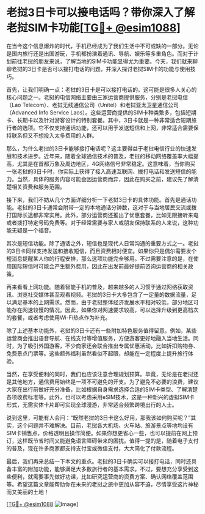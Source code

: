 # 老挝3日卡可以接电话吗？带你深入了解老挝SIM卡功能[[TG💪+ @esim1088](https://t.me/s/esim1088)]

在当今这个信息爆炸的时代，手机已经成为了我们生活中不可或缺的一部分。无论是国内旅行还是出国游玩，手机都扮演着通讯、导航、娱乐等多重角色。而对于计划前往老挝的朋友来说，了解当地的SIM卡功能显得尤为重要。今天，我们就来聊聊老挝的3日卡是否可以接打电话的问题，并深入探讨老挝SIM卡的功能与使用技巧。

首先，让我们明确一点：老挝的3日卡是可以接打电话的。这可能是很多人关心的核心问题之一。老挝的电信网络主要由三家运营商提供服务，分别是老挝电信（Lao Telecom）、老挝无线通信公司（Unitel）和老挝亚太卫星通信公司（Advanced Info Service Laos）。这些运营商提供的SIM卡种类繁多，包括短期卡、长期卡以及针对游客设计的特别套餐。其中，3日卡就是一种非常适合短期旅行者的选项。它不仅支持通话功能，还可以用于发送短信和上网，非常适合需要保持联系但又不想投入太多费用的人群。

那么，为什么老挝的3日卡能够接打电话呢？这主要得益于老挝电信行业的快速发展和技术进步。近年来，随着全球通信技术的普及，老挝的移动网络覆盖率大幅提高，尤其是在首都万象及周边地区，4G网络信号非常稳定。这意味着，当你购买一张老挝的3日卡时，你实际上获得了接入高速互联网、拨打电话和发送短信的能力。当然，具体的服务内容可能会因运营商而异，因此在购买之前，建议先了解清楚相关资费和服务范围。

接下来，我们不妨从几个方面详细分析一下老挝3日卡的具体功能。首先是通话功能。老挝的3日卡通常会附带一定的本地通话分钟数，这对于与当地居民交流或拨打国际长途都非常实用。此外，部分运营商还推出了优惠套餐，比如无限接听来电或者拨打特定号码免费等。对于经常需要与家人或朋友保持联系的人来说，这种功能无疑是一个福音。

其次是短信功能。除了通话之外，短信也是现代人日常沟通的重要方式之一。老挝的3日卡同样支持发送和接收短信，而且资费相对便宜。如果你只是偶尔需要发个短消息提醒某人你的行程安排，那么这项功能完全够用。不过需要注意的是，在使用国际短信时可能会产生额外费用，因此在出发前最好提前咨询运营商的相关政策。

再来看看上网功能。随着智能手机的普及，越来越多的人习惯于通过网络获取资讯、浏览社交媒体甚至观看视频。老挝的3日卡大多包含了一定量的数据流量，足以满足基本的上网需求。然而，由于老挝整体经济发展水平相对较低，部分地区可能存在网速较慢的情况。因此，如果你对网速要求较高，可以选择升级到更高档次的套餐，或者考虑使用Wi-Fi热点作为补充。

除了上述基本功能外，老挝的3日卡还有一些附加特色服务值得留意。例如，某些运营商会推出语音导航、在线支付等增值服务，方便游客更好地融入当地生活。同时，为了吸引外国游客，不少商家还会联合推出专属优惠活动，比如折扣购物券、免费景点门票等。这些额外福利虽然看似不起眼，却能在一定程度上提升旅行体验。

当然，在享受便利的同时，我们也应该注意合理规划预算。毕竟，无论是在老挝还是其他地方，通信费用始终是一项不可避免的开支。为了避免不必要的浪费，建议大家在出行前做好充分准备，比如根据自身需求选择合适的SIM卡类型、了解清楚各项收费标准等。此外，也可以考虑采用eSIM技术，这是一种新兴的虚拟SIM卡形式，无需实体卡片即可实现全球漫游，非常适合频繁跨境出行的人士。

说到这里，可能有人会问：“既然老挝的3日卡这么好用，那我该如何购买呢？”其实，这个问题并不难解决。目前，老挝各大机场、火车站、旅游景点等地均设有SIM卡销售点，价格透明且操作简便。如果你想更省心一些，也可以提前在网上预订，这样既节省时间又能避免语言障碍带来的困扰。值得一提的是，随着电子支付的普及，现在许多商家都支持支付宝或微信支付，大大简化了付款流程。

最后，我们再来总结一下本文的重点。老挝的3日卡确实可以接打电话，同时还具备丰富的附加功能，能够满足大多数旅行者的基本需求。不过，要想充分享受到这些便利，就需要事先做好功课，比如研究运营商的资费方案、确认网络覆盖范围等。希望这篇文章能帮助你在未来的老挝之旅中更加从容不迫，尽情享受这片神秘而又美丽的土地！

[[TG💪+ @esim1088](https://t.me/s/esim1088) ![Image](https://i.postimg.cc/4NQfJmqS/Snipaste-2025-05-13-00-14-12.png)]
